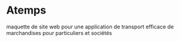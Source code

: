 # Atemps
maquette de site web pour une application de transport efficace de marchandises pour particuliers et sociétés 
